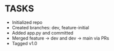 # TASKS
- Initialized repo
- Created branches: dev, feature-initial
- Added app.py and committed
- Merged feature -> dev and dev -> main via PRs
- Tagged v1.0
